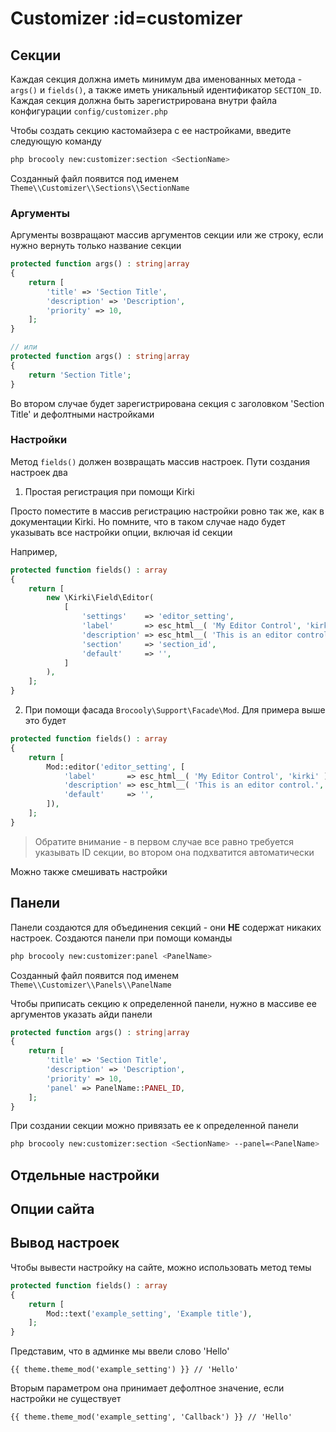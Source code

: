 # Customizer :id=customizer



## Секции

Каждая секция должна иметь минимум два именованных метода - `args()` и `fields()`, а также иметь уникальный идентификатор `SECTION_ID`. Каждая секция должна быть зарегистрирована внутри файла конфигурации `config/customizer.php`

Чтобы создать секцию кастомайзера с ее настройками, введите следующую команду

```sh
php brocooly new:customizer:section <SectionName>
```

Созданный файл появится под именем `Theme\\Customizer\\Sections\\SectionName`

### Аргументы

Аргументы возвращают массив аргументов секции или же строку, если нужно вернуть только название секции

```php
protected function args() : string|array
{
    return [
        'title' => 'Section Title',
        'description' => 'Description',
        'priority' => 10,
    ];
}

// или
protected function args() : string|array
{
    return 'Section Title';
}
```

Во втором случае будет зарегистрирована секция с заголовком 'Section Title' и дефолтными настройками

### Настройки

Метод `fields()` должен возвращать массив настроек. Пути создания настроек два

1. Простая регистрация при помощи Kirki

Просто поместите в массив регистрацию настройки ровно так же, как в документации Kirki. Но помните, что в таком случае надо будет указывать все настройки опции, включая id секции

Например,

```php
protected function fields() : array
{
    return [
        new \Kirki\Field\Editor(
            [
                'settings'    => 'editor_setting',
                'label'       => esc_html__( 'My Editor Control', 'kirki' ),
                'description' => esc_html__( 'This is an editor control.', 'kirki' ),
                'section'     => 'section_id',
                'default'     => '',
            ]
        ),
    ];
}
```

2. При помощи фасада `Brocooly\Support\Facade\Mod`. Для примера выше это будет

```php
protected function fields() : array
{
    return [
        Mod::editor('editor_setting', [
            'label'       => esc_html__( 'My Editor Control', 'kirki' ),
            'description' => esc_html__( 'This is an editor control.', 'kirki' ),
            'default'     => '',
        ]),
    ];
}
```

> Обратите внимание - в первом случае все равно требуется указывать ID секции, во втором она подхватится автоматически

Можно также смешивать настройки

## Панели

Панели создаются для объединения секций - они **НЕ** содержат никаких настроек. Создаются панели при помощи команды

```sh
php brocooly new:customizer:panel <PanelName>
```

Созданный файл появится под именем `Theme\\Customizer\\Panels\\PanelName`

Чтобы приписать секцию к определенной панели, нужно в массиве ее аргументов указать айди панели

```php
protected function args() : string|array
{
    return [
        'title' => 'Section Title',
        'description' => 'Description',
        'priority' => 10,
        'panel' => PanelName::PANEL_ID,
    ];
}
```

При создании секции можно привязать ее к определенной панели

```sh
php brocooly new:customizer:section <SectionName> --panel=<PanelName>
```

## Отдельные настройки



## Опции сайта



## Вывод настроек

Чтобы вывести настройку на сайте, можно использовать метод темы

```php
protected function fields() : array
{
    return [
        Mod::text('example_setting', 'Example title'),
    ];
}
```

Представим, что в админке мы ввели слово 'Hello'

```twig
{{ theme.theme_mod('example_setting') }} // 'Hello'
```

Вторым параметром она принимает дефолтное значение, если настройки не существует

```twig
{{ theme.theme_mod('example_setting', 'Callback') }} // 'Hello'
```